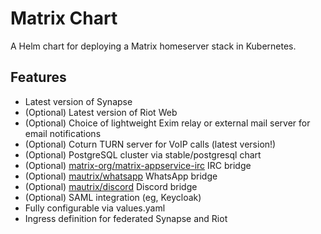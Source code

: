 # Matrix Chart

A Helm chart for deploying a Matrix homeserver stack in Kubernetes.

## Features

- Latest version of Synapse
- (Optional) Latest version of Riot Web
- (Optional) Choice of lightweight Exim relay or external mail server for email notifications
- (Optional) Coturn TURN server for VoIP calls (latest version!)
- (Optional) PostgreSQL cluster via stable/postgresql chart
- (Optional) [matrix-org/matrix-appservice-irc](https://github.com/matrix-org/matrix-appservice-irc) IRC bridge
- (Optional) [mautrix/whatsapp](https://mau.dev/mautrix/whatsapp) WhatsApp bridge
- (Optional) [mautrix/discord](https://mau.dev/mautrix/discord) Discord bridge
- (Optional) SAML integration (eg, Keycloak)
- Fully configurable via values.yaml
- Ingress definition for federated Synapse and Riot
